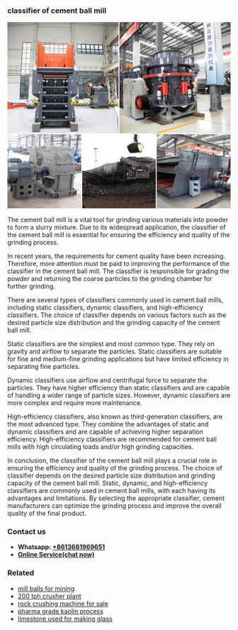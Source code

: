 <h3>classifier of cement ball mill</h3><img src='1706767941.jpg' alt=''><p>The cement ball mill is a vital tool for grinding various materials into powder to form a slurry mixture. Due to its widespread application, the classifier of the cement ball mill is essential for ensuring the efficiency and quality of the grinding process.</p><p>In recent years, the requirements for cement quality have been increasing. Therefore, more attention must be paid to improving the performance of the classifier in the cement ball mill. The classifier is responsible for grading the powder and returning the coarse particles to the grinding chamber for further grinding.</p><p>There are several types of classifiers commonly used in cement ball mills, including static classifiers, dynamic classifiers, and high-efficiency classifiers. The choice of classifier depends on various factors such as the desired particle size distribution and the grinding capacity of the cement ball mill.</p><p>Static classifiers are the simplest and most common type. They rely on gravity and airflow to separate the particles. Static classifiers are suitable for fine and medium-fine grinding applications but have limited efficiency in separating fine particles.</p><p>Dynamic classifiers use airflow and centrifugal force to separate the particles. They have higher efficiency than static classifiers and are capable of handling a wider range of particle sizes. However, dynamic classifiers are more complex and require more maintenance.</p><p>High-efficiency classifiers, also known as third-generation classifiers, are the most advanced type. They combine the advantages of static and dynamic classifiers and are capable of achieving higher separation efficiency. High-efficiency classifiers are recommended for cement ball mills with high circulating loads and/or high grinding capacities.</p><p>In conclusion, the classifier of the cement ball mill plays a crucial role in ensuring the efficiency and quality of the grinding process. The choice of classifier depends on the desired particle size distribution and grinding capacity of the cement ball mill. Static, dynamic, and high-efficiency classifiers are commonly used in cement ball mills, with each having its advantages and limitations. By selecting the appropriate classifier, cement manufacturers can optimize the grinding process and improve the overall quality of the final product.</p><h3>Contact us</h3><ul><li><strong>Whatsapp:&nbsp;<a href="https://wa.me/8613661969651">+8613661969651</a></strong></li><li><a href="https://swt.shibang-china.com/?git&amp;zhl&amp;classifier of cement ball mill"><strong>Online Service(chat now)</strong></a></li></ul><h3>Related</h3><ul><li><a href='mill balls for mining.md'>mill balls for mining</a></li><li><a href='200 tph crusher plant.md'>200 tph crusher plant</a></li><li><a href='rock crushing machine for sale.md'>rock crushing machine for sale</a></li><li><a href='pharma grade kaolin process.md'>pharma grade kaolin process</a></li><li><a href='limestone used for making glass.md'>limestone used for making glass</a></li></ul>